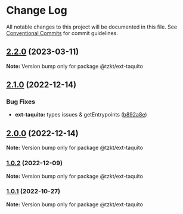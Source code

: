 # Change Log

All notable changes to this project will be documented in this file.
See [Conventional Commits](https://conventionalcommits.org) for commit guidelines.

## [2.2.0](https://github.com/tzkt/api-sdk-ts/compare/v2.1.0...v2.2.0) (2023-03-11)

**Note:** Version bump only for package @tzkt/ext-taquito





## [2.1.0](https://github.com/tzkt/api-sdk-ts/compare/v2.0.0...v2.1.0) (2022-12-14)


### Bug Fixes

* **ext-taquito:** types issues & getEntrypoints ([b892a8e](https://github.com/tzkt/api-sdk-ts/commit/b892a8edfc76c9782bc830a041324201be339232))



## [2.0.0](https://github.com/tzkt/api-sdk-ts/compare/v1.0.2...v2.0.0) (2022-12-14)

**Note:** Version bump only for package @tzkt/ext-taquito





### [1.0.2](https://github.com/tzkt/api-sdk-ts/compare/v1.0.1...v1.0.2) (2022-12-09)

**Note:** Version bump only for package @tzkt/ext-taquito





### [1.0.1](https://github.com/tzkt/api-sdk-ts/compare/v0.3.0...v1.0.1) (2022-10-27)

**Note:** Version bump only for package @tzkt/ext-taquito
